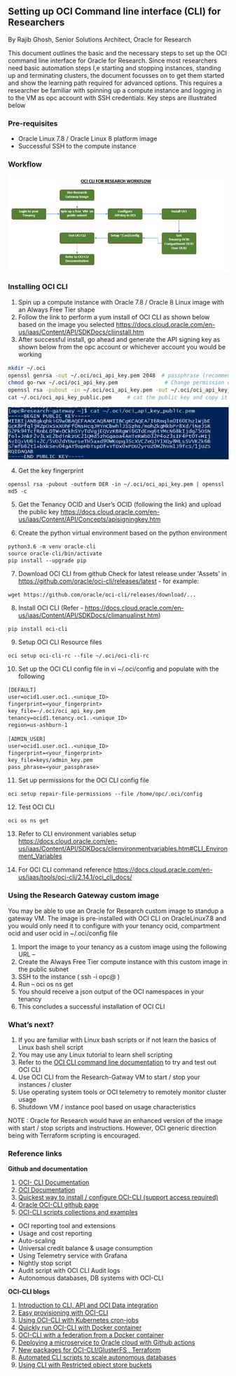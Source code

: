 <!-- Copyright (c) 2020-2021, Oracle and/or its affiliates -->

## Setting up OCI Command line interface (CLI) for Researchers

By Rajib Ghosh, Senior Solutions Architect, Oracle for Research

This document outlines the basic and the necessary steps to set up the OCI command line interface for Oracle for Research. Since most researchers need basic automation steps I,e starting and stopping instances, standing up and terminating clusters, the document focusses on to get them started and show the learning path required for advanced options. This requires a researcher be familiar with spinning up a compute instance and logging in to the VM as opc account with SSH credentials. Key steps are illustrated below

### Pre-requisites
* Oracle Linux 7.8 / Oracle Linux 8 platform image
* Successful SSH to the compute instance

### Workflow
![](images/OCICLI2.PNG)

### Installing OCI CLI
1.	Spin up a compute instance with Oracle 7.8 / Oracle 8 Linux image with an Always Free Tier shape
2.	Follow the link to perform a yum install of OCI CLI as shown below based on the image you selected
https://docs.cloud.oracle.com/en-us/iaas/Content/API/SDKDocs/cliinstall.htm 
3.	After successful install, go ahead and generate the API signing key as shown below from the opc account or whichever account you would be working
```sh
mkdir ~/.oci
openssl genrsa -out ~/.oci/oci_api_key.pem 2048  # passphrase (recommended) 
chmod go-rwx ~/.oci/oci_api_key.pem               # Change permission on the key
openssl rsa -pubout -in ~/.oci/oci_api_key.pem -out ~/.oci/oci_api_key_public.pem             # Create a public key
cat ~/.oci/oci_api_key_public.pem     # cat the public key and copy it to clipboard 
```

![](images/OCICLI1.png)

4.	Get the key fingerprint 

```
openssl rsa -pubout -outform DER -in ~/.oci/oci_api_key.pem | openssl md5 -c
```

5.	Get the Tenancy OCID and User’s OCID (following the link) and upload the public key
https://docs.cloud.oracle.com/en-us/iaas/Content/API/Concepts/apisigningkey.htm 

6.	Create the python virtual environment based on the python environment

```
python3.6 -m venv oracle-cli
source oracle-cli/bin/activate
pip install --upgrade pip
```

7.	Download OCI CLI from github
Check for latest release under 'Assets' in https://github.com/oracle/oci-cli/releases/latest - for example:

```
wget https://github.com/oracle/oci-cli/releases/download/...
```

8.	Install OCI CLI 
(Refer - https://docs.cloud.oracle.com/en-us/iaas/Content/API/SDKDocs/climanualinst.htm)

```
pip install oci-cli
```

9.	Setup OCI CLI Resource files 

```
oci setup oci-cli-rc --file ~/.oci/oci-cli-rc
```

10.	Set up the OCI CLI config file in vi ~/.oci/config and populate with the following 

```
[DEFAULT]
user=ocid1.user.oc1..<unique_ID>
fingerprint=<your_fingerprint>
key_file=~/.oci/oci_api_key.pem
tenancy=ocid1.tenancy.oc1..<unique_ID>
region=us-ashburn-1

[ADMIN_USER]
user=ocid1.user.oc1..<unique_ID>
fingerprint=<your_fingerprint>
key_file=keys/admin_key.pem
pass_phrase=<your_passphrase>
```

11.	Set up permissions for the OCI CLI config file 

```
oci setup repair-file-permissions --file /home/opc/.oci/config
```

12.	Test OCI CLI 

```
oci os ns get
```

13.	Refer to CLI environment variables setup 
https://docs.cloud.oracle.com/en-us/iaas/Content/API/SDKDocs/clienvironmentvariables.htm#CLI_Environment_Variables

14.	For OCI CLI command reference 
https://docs.cloud.oracle.com/en-us/iaas/tools/oci-cli/2.14.1/oci_cli_docs/ 

### Using the Research Gateway custom image

You may be able to use an Oracle for Research custom image to standup a gateway VM. The image is pre-installed with OCI CLI on OracleLinux7.8 and you would only need it to configure with your tenancy ocid, compartment ocid and user ocid in ~/.oci/config file 

1.	Import the image to your tenancy as a custom image using the following URL – 
2.	Create the Always Free Tier compute instance with this custom image in the public subnet
3.	SSH to the instance ( ssh -i <pvt key> opc@<public IP> )
4.	Run – oci os ns get 
5.	You should receive a json output of the OCI namespaces in your tenancy
6.	This concludes a successful installation of OCI CLI

### What’s next? 

1.	If you are familiar with Linux bash scripts or if not learn the basics of Linux bash shell script
2.	You may use any Linux tutorial to learn shell scripting
3.	Refer to the [OCI CLI command line documentation](https://docs.cloud.oracle.com/en-us/iaas/tools/oci-cli/2.14.1/oci_cli_docs/) to try and test out OCI CLI 
4.	Use OCI CLI from the Research-Gatway VM to start / stop your instances / cluster
5.	Use operating system tools or OCI telemetry to remotely monitor cluster usage
6.	Shutdown VM / instance pool based on usage characteristics

NOTE : Oracle for Research would have an enhanced version of the image with start / stop scripts and instructions. However, OCI generic direction being with Terraform scripting is encouraged.

### Reference links
**Github and documentation**
1. [OCI- CLI Documentation](https://docs.cloud.oracle.com/en-us/iaas/tools/oci-cli/2.14.4/oci_cli_docs/cmdref/resource-manager.html)
2. [OCI Documentation](https://docs.cloud.oracle.com/en-us/iaas/Content/API/Concepts/cliconcepts.htm)
3. [Quickest way to install / configure OCI-CLI (support access required)](https://support.oracle.com/epmos/faces/DocumentDisplay?_afrLoop=210726212199712&parent=EXTERNAL_SEARCH&sourceId=BULLETIN&id=2432759.1&_afrWindowMode=0&_adf.ctrl-state=z1syd1md1_4)
4. [Oracle OCI-CLI github page](https://github.com/oracle/oci-cli) 
5. [OCI-CLI scripts collections and examples](https://www.oc-blog.com/oci-scripts-and-example-code/)
* OCI reporting tool and extensions
* Usage and cost reporting
* Auto-scaling 
* Universal credit balance & usage consumption
* Using Telemetry service with Grafana 
* Nightly stop script
* Audit script with OCI CLI Audit logs 
* Autonomous databases, DB systems with OCI-CLI

**OCI-CLI blogs**
1. [Introduction to CLI, API and OCI Data integration](https://blogs.oracle.com/dataintegration/introduction-to-cli%2c-api-for-oracle-cloud-infrastructure-oci-data-integration)
2. [Easy provisioning with OCI-CLI](https://blogs.oracle.com/linux/easy-provisioning-of-cloud-instances-on-oracle-cloud-infrastructure-with-the-oci-cli)
3. [Using OCI-CLI with Kubernetes cron-jobs](https://blogs.oracle.com/cloudnative/scheduling-oci-cli-commands-to-run-via-a-kubernetes-cronjob)
4. [Quickly run OCI-CLI with Docker container](https://blogs.oracle.com/developers/get-going-quickly-with-command-line-interface-for-oracle-cloud-infrastructure-using-docker-container)
5. [OCI-CLI with a federation from a Docker container](https://www.ateam-oracle.com/using-the-oci-cli-with-a-federated-user-from-a-docker-container-or-over-ssh)
6. [Deploying a microservice to Oracle cloud with Github actions](https://blogs.oracle.com/developers/adventures-in-cicd-4-deploying-a-microservice-to-the-oracle-cloud-with-github-actions-oci-cli-edition)
7. [New packages for OCI-CLI/GlusterFS , Terraform](https://blogs.oracle.com/wim/new-packages-added-to-oracle-linux-oci-sdkcli%2c-more-epel-packages%2c-glusterfs-server%2c-terraform%2c)
8. [Automated CLI scripts to scale autonomous databases](https://www.ateam-oracle.com/automated-cli-scripts-to-scale-autonomous-database-cpus)
9. [Using CLI with Restricted object store buckets](https://blogs.oracle.com/cloud-infrastructure/use-the-cli-with-restricted-object-storage-buckets)

